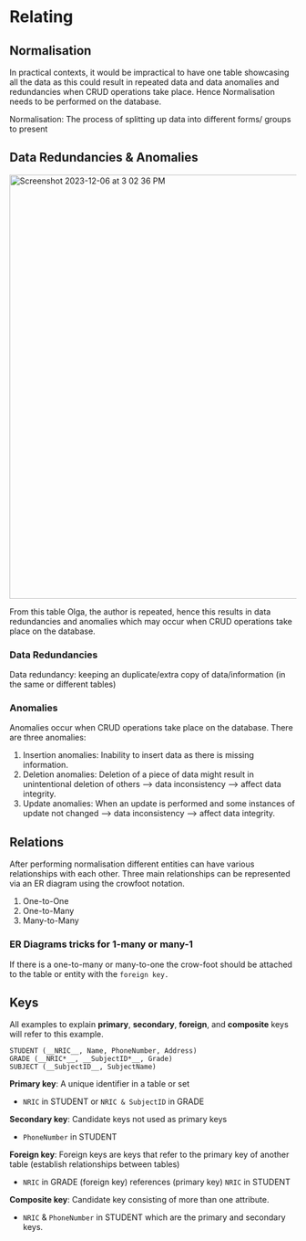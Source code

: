 # Relating
## Normalisation
In practical contexts, it would be impractical to have one table showcasing all the data as this could result in repeated data and data anomalies and redundancies when CRUD operations take place. Hence Normalisation needs to be performed on the database.

Normalisation: The process of splitting up data into different forms/ groups to present

## Data Redundancies & Anomalies
<img width="743" alt="Screenshot 2023-12-06 at 3 02 36 PM" src="https://github.com/didumfernando/CS50SQL/assets/118650079/36bdb668-ac5e-4873-b365-7adc873c37f6"> 

From this table Olga, the author is repeated, hence this results in data redundancies and anomalies which may occur when CRUD operations take place on the database.

### Data Redundancies
Data redundancy: keeping an duplicate/extra copy of data/information (in the same or different tables)

### Anomalies
Anomalies occur when CRUD operations take place on the database. There are three anomalies:
1. Insertion anomalies: Inability to insert data as there is missing information.
2. Deletion anomalies: Deletion of a piece of data might result in unintentional deletion of others --> data inconsistency --> affect data integrity.
3. Update anomalies: When an update is performed and some instances of update not changed --> data inconsistency --> affect data integrity.

## Relations
After performing normalisation different entities can have various relationships with each other. Three main relationships can be represented via an ER diagram using the crowfoot notation.
1. One-to-One
2. One-to-Many
3. Many-to-Many

### ER Diagrams tricks for 1-many or many-1
If there is a one-to-many or many-to-one the crow-foot should be attached to the table or entity with the ``foreign key.``

## Keys
All examples to explain __primary__, __secondary__, __foreign__, and __composite__ keys will refer to this example.
```
STUDENT (__NRIC__, Name, PhoneNumber, Address)
GRADE (__NRIC*__, __SubjectID*__, Grade)
SUBJECT (__SubjectID__, SubjectName)
```
__Primary key__: A unique identifier in a table or set 
- ``NRIC`` in STUDENT or ``NRIC & SubjectID`` in GRADE

__Secondary key__: Candidate keys not used as primary keys
- ``PhoneNumber`` in STUDENT

__Foreign key__: Foreign keys are keys that refer to the primary key of another table (establish relationships between tables)
- ``NRIC`` in GRADE (foreign key) references (primary key) ``NRIC`` in STUDENT

__Composite key__: Candidate key consisting of more than one attribute.
- ``NRIC`` & ``PhoneNumber`` in STUDENT which are the primary and secondary keys.


​
